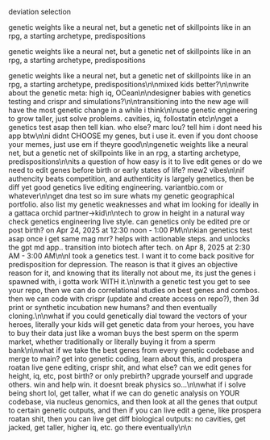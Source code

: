 deviation selection

genetic weights like a neural net, but a genetic net of skillpoints like in an rpg, a starting archetype, predispositions

genetic weights like a neural net, but a genetic net of skillpoints like in an rpg, a starting archetype, predispositions

genetic weights like a neural net, but a genetic net of skillpoints like in an rpg, a starting archetype, predispositions\n\nmixed kids better?\n\nwrite about the genetic meta: high iq, OCean\n\ndesigner babies with genetics testing and crispr and simulations?\n\ntransitioning into the new age will have the most genetic change in a while i think\n\nuse genetic engineering to grow taller, just solve problems. cavities, iq, follostatin etc\n\nget a genetics test asap then tell kian. who else? marc lou? tell him i dont need his app btw\n\ni didnt CHOOSE my genes, but i use it. even if you dont choose your memes, just use em if theyre good\n\ngenetic weights like a neural net, but a genetic net of skillpoints like in an rpg, a starting archetype, predispositions\n\nits a question of how easy is it to live edit genes or do we need to edit genes before birth or early states of life? mew2 vibes\n\nif authencity beats competition, and authenticity is largely genetics, then be diff yet good genetics live editing engineering. variantbio.com or whatever\n\nget dna test so im sure whats my genetic geographical portfolio. also list my genetic weaknesses and what im looking for ideally in a gattaca orchid partner->kid\n\ntech to grow in height in a natural way check genetics engineering live style. can genetics only be edited pre or post birth? on Apr 24, 2025 at 12:30 noon - 1:00 PM\n\nkian genetics test asap once i get same mag mrr? helps with actionable steps. and unlocks the gpt md app.. transition into biotech after tech. on Apr 8, 2025 at 2:30 AM - 3:00 AM\n\nI took a genetics test. I want it to come back positive for predisposition for depression. The reason is that it gives an objective reason for it, and knowing that its literally not about me, its just the genes i spawned with, i gotta work WITH it.\n\nwith a genetic test you get to see your repo, then we can do correlational studies on best genes and combos. then we can code with crispr (update and create access on repo?), then 3d print or synthetic incubation new humans? and then eventually cloning.\n\nwhat if you could genetically dial toward the vectors of your heroes, literally your kids will get genetic data from your heroes, you have to buy their data just like a woman buys the best sperm on the sperm market, whether traditionally or literally buying it from a sperm bank\n\nwhat if we take the best genes from every genetic codebase and merge to main? get into genetic coding, learn about this, and prospera roatan live gene editing, crispr shit, and what else? can we edit genes for height, iq, etc, post birth? or only prebirth? upgrade yourself and upgrade others. win and help win. it doesnt break physics so...\n\nwhat if i solve being short lol, get taller, what if we can do genetic analysis on YOUR codebase, via nucleus genomics, and then look at all the genes that output to certain genetic outputs, and then if you can live edit a gene, like prospera roatan shit, then you can live get diff biological outputs: no cavities, get jacked, get taller, higher iq, etc. go there eventually\n\n